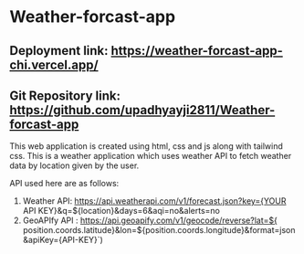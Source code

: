 # Weather-forcast-app
## Deployment link: https://weather-forcast-app-chi.vercel.app/


## Git Repository link: https://github.com/upadhyayji2811/Weather-forcast-app

This web application is created using html, css and js along with tailwind css.
This is a weather application which uses weather API to fetch weather data by location given by the user.

API used here are as follows:
1. Weather API: https://api.weatherapi.com/v1/forecast.json?key={YOUR API KEY}&q=${location}&days=6&aqi=no&alerts=no
2. GeoAPIfy API : https://api.geoapify.com/v1/geocode/reverse?lat=${  position.coords.latitude}&lon=${position.coords.longitude}&format=json&apiKey={API-KEY}`)
